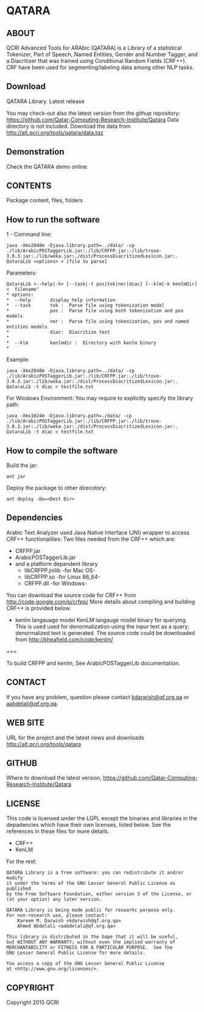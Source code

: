 QATARA
=============

ABOUT
--------------------------
QCRI Advanced Tools for ARAbic (QATARA) is a Library of a statistical Tokenizer, Part of Speech, 
Named Entities, Gender and Number Tagger, and a Diacritizer  that was trained using Conditional 
Random Fields (CRF++). CRF have been used for segmenting/labeling data among other NLP tasks.


Download
---------

QATARA Library. Latest release

You may check-out also the latest version from the githup repository: https://github.com/Qatar-Computing-Research-Institute/Qatara
Data directory is not included. Download the data from http://alt.qcri.org/tools/qatara/data.tgz 

Demonstration
--------------

Check the QATARA demo online.


CONTENTS
--------------------------
Package content, files, folders

 
How to run the software
------------------------
1 - Command line:


	java -Xmx2048m -Djava.library.path=../data/ -cp ./lib/ArabicPOSTaggerLib.jar:./lib/CRFPP.jar:./lib/trove-3.0.3.jar:./lib/weka.jar:./dist/ProcessDiacritizedLexicon.jar:. QataraLib <options> < [file to parse]

Parameters:

	QataraLib <--help|-h> [--task|-t pos|tok|ner|diac] [--klm|-k kenlmDir] <  filename"
	* options: 
 	*  --help		display help information
 	*  --task		tok :  Parse file using tokenization model
 	*               pos :  Parse file using both tokenization and pos models
 	*               ner :  Parse file using tokenization, pos and named entities models   
 	*               diac:  Diacritize text
    *
 	*  --klm		kenlmdir :  Directory with kenlm binary
 	* 

Example:

	java -Xmx2048m -Djava.library.path=../data/ -cp ./lib/ArabicPOSTaggerLib.jar:./lib/CRFPP.jar:./lib/trove-3.0.3.jar:./lib/weka.jar:./dist/ProcessDiacritizedLexicon.jar:. QataraLib -t diac < testfile.txt

For Windows Environment: You may require to explicitly specify the library path:

	java -Xmx1024m -Djava.library.path=./data/ -cp ./lib/ArabicPOSTaggerLib.jar:./lib/CRFPP.jar:./lib/trove-3.0.3.jar:./lib/weka.jar:./dist/ProcessDiacritizedLexicon.jar:. QataraLib -t diac < testfile.txt


How to compile the software
----------------------------
Build the jar:
 
	ant jar
	
Deploy the package to other direcotory:

	ant deploy -Do=<Dest Dir>

Dependencies
---------------
Arabic Text Analyzer used Java Native Interface (JNI) wrapper to access CRF++ functionalilies:
Two files needed from the CRF++ which are:

- CRFPP.jar
- ArabicPOSTaggerLib.jar 
- and a platform depandent library
	- 	libCRFPP.jnilib -for Mac OS-
	-	libCRFPP.so -for Linux 86_64-
	-	CRFPP.dll -for Windows-
  
You can download the source code for CRF++ from http://code.google.com/p/crfpp/ 
More details about compiling and building CRF++ is provided below.

- kenlm langauage model
KenLM langauge model binary for querying. This is used used for denormalization using the inpur text as a query; denormalized text is generated. 
The source code could be downloaded from
http://kheafield.com/code/kenlm/

===

To build CRFPP and kenlm, See ArabicPOSTaggerLib documentation.

CONTACT
--------------------------
If you have any problem, question please contact kdarwish@qf.org.qa or aabdelali@qf.org.qa.

WEB SITE
---------------------------
URL for the project  and the latest news  and downloads
	http://alt.qcri.org/tools/qatara

GITHUB
---------------------------
Where to download the latest version, 
	https://github.com/Qatar-Computing-Research-Institute/Qatara


LICENSE
------------
This code is licensed under the LGPL except the binaries and libraries in the depadencies which 
have their own licenses, listed below.  See the references in these files for more details.  
 - CRF++
 - KenLM

For the rest:

    QATARA Library is a free software: you can redistribute it and/or modify
    it under the terms of the GNU Lesser General Public License as published
    by the Free Software Foundation, either version 3 of the License, or
    (at your option) any later version.

    QATARA Library is being made public for researhc purpose only. 
    For non-research use, please contact:
        Kareem M. Darwish <kdarwish@qf.org.qa>
        Ahmed Abdelali <aabdelali@qf.org.qa>
    
    This library is distributed in the hope that it will be useful,
    but WITHOUT ANY WARRANTY; without even the implied warranty of
    MERCHANTABILITY or FITNESS FOR A PARTICULAR PURPOSE.  See the
    GNU Lesser General Public License for more details.

    You access a copy of the GNU Lesser General Public License
    at <http://www.gnu.org/licenses/>.


COPYRIGHT
----------------------------
Copyright 2015 QCRI
